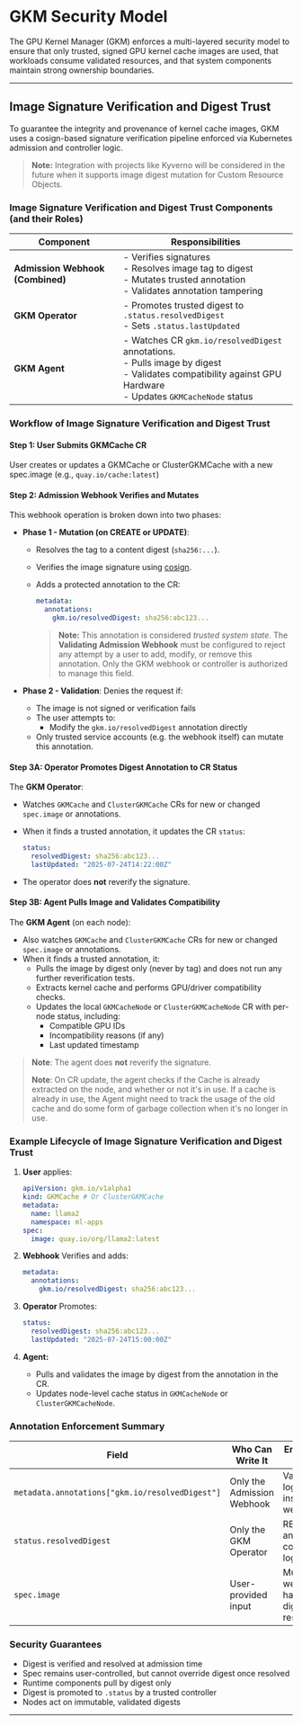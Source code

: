 # GKM Security Model

The GPU Kernel Manager (GKM) enforces a multi-layered security model to ensure
that only trusted, signed GPU kernel cache images are used, that workloads
consume validated resources, and that system components maintain strong
ownership boundaries.

---

## Image Signature Verification and Digest Trust

To guarantee the integrity and provenance of kernel cache images, GKM uses
a cosign-based signature verification pipeline enforced via Kubernetes
admission and controller logic.

> **Note:** Integration with projects like Kyverno will be considered in the
> future when it supports image digest mutation for Custom Resource Objects.

### Image Signature Verification and Digest Trust Components (and their Roles)

<!-- markdownlint-disable  MD013 -->
<!-- markdownlint-disable  MD033 -->
<!-- Temporarily disable MD013 - Line length to keep the table formatting  -->
| Component                  | Responsibilities                                                                 |
|----------------------------|-----------------------------------------------------------------------------------|
| **Admission Webhook (Combined)** | - Verifies signatures<br>- Resolves image tag to digest<br>- Mutates trusted annotation<br>- Validates annotation tampering |
| **GKM Operator**           | - Promotes trusted digest to `.status.resolvedDigest`<br>- Sets `.status.lastUpdated` |
| **GKM Agent**              | - Watches CR `gkm.io/resolvedDigest` annotations. <br>- Pulls image by digest<br>- Validates compatibility against GPU Hardware<br>- Updates `GKMCacheNode` status |
<!-- markdownlint-enable  MD013 -->
<!-- markdownlint-enable  MD033 -->

### Workflow of Image Signature Verification and Digest Trust

#### Step 1: User Submits GKMCache CR

User creates or updates a GKMCache or ClusterGKMCache with a new spec.image
(e.g., `quay.io/cache:latest`)

#### Step 2: Admission Webhook Verifies and Mutates

This webhook operation is broken down into two phases:

- **Phase 1 - Mutation (on CREATE or UPDATE)**:

  - Resolves the tag to a content digest (`sha256:...`).
  - Verifies the image signature using
    [cosign](https://github.com/sigstore/cosign).
  - Adds a protected annotation to the CR:

    ```yaml
    metadata:
      annotations:
        gkm.io/resolvedDigest: sha256:abc123...
    ```

    > **Note:** This annotation is considered *trusted system state*.
    > The **Validating Admission Webhook** must be configured to reject
    > any attempt by a user to add, modify, or remove this annotation.
    > Only the GKM webhook or controller is authorized to manage this field.

- **Phase 2 - Validation**: Denies the request if:
  - The image is not signed or verification fails
  - The user attempts to:
    - Modify the `gkm.io/resolvedDigest` annotation directly
  - Only trusted service accounts (e.g. the webhook itself) can mutate this
    annotation.

#### Step 3A: Operator Promotes Digest Annotation to CR Status

The **GKM Operator**:

- Watches `GKMCache` and `ClusterGKMCache` CRs for new or changed `spec.image`
  or annotations.
- When it finds a trusted annotation, it updates the CR `status`:

    ```yaml
    status:
      resolvedDigest: sha256:abc123...
      lastUpdated: "2025-07-24T14:22:00Z"
    ```

- The operator does **not** reverify the signature.

#### Step 3B: Agent Pulls Image and Validates Compatibility

The **GKM Agent** (on each node):

- Also watches `GKMCache` and `ClusterGKMCache` CRs for new or changed
  `spec.image` or annotations.
- When it finds a trusted annotation, it:
  - Pulls the image by digest only (never by tag) and does not run any
    further reverification tests.
  - Extracts kernel cache and performs GPU/driver compatibility checks.
  - Updates the local `GKMCacheNode` or `ClusterGKMCacheNode` CR with per-node
    status, including:
    - Compatible GPU IDs
    - Incompatibility reasons (if any)
    - Last updated timestamp

> **Note**:  The agent does **not** reverify the signature.
>
> **Note**:  On CR update, the agent checks if the Cache is already extracted
> on the node, and whether or not it's in use. If a cache is already in use,
> the Agent might need to track the usage of the old cache and do some form of
> garbage collection when it's no longer in use.

### Example Lifecycle of Image Signature Verification and Digest Trust

1. **User** applies:

   ```yaml
   apiVersion: gkm.io/v1alpha1
   kind: GKMCache # Or ClusterGKMCache
   metadata:
     name: llama2
     namespace: ml-apps
   spec:
     image: quay.io/org/llama2:latest
   ```

2. **Webhook** Verifies and adds:

     ```yaml
     metadata:
       annotations:
         gkm.io/resolvedDigest: sha256:abc123...
     ```

3. **Operator** Promotes:

     ```yaml
     status:
       resolvedDigest: sha256:abc123...
       lastUpdated: "2025-07-24T15:00:00Z"
     ```

4. **Agent:**

   - Pulls and validates the image by digest from the annotation in the CR.
   - Updates node-level cache status in `GKMCacheNode` or
     `ClusterGKMCacheNode`.

### Annotation Enforcement Summary

<!-- markdownlint-disable  MD013 -->
<!-- Temporarily disable MD013 - Line length to keep the table formatting  -->
| Field                         | Who Can Write It              | Enforced By                    |
|-------------------------------|-------------------------------|--------------------------------|
| `metadata.annotations["gkm.io/resolvedDigest"]` | Only the Admission Webhook | Validating logic inside webhook |
| `status.resolvedDigest`       | Only the GKM Operator         | RBAC and controller logic      |
| `spec.image`                  | User-provided input           | Mutating webhook handles digest resolution |
<!-- markdownlint-enable  MD013 -->

### Security Guarantees

- Digest is verified and resolved at admission time
- Spec remains user-controlled, but cannot override digest once resolved
- Runtime components pull by digest only
- Digest is promoted to `.status` by a trusted controller
- Nodes act on immutable, validated digests

---
